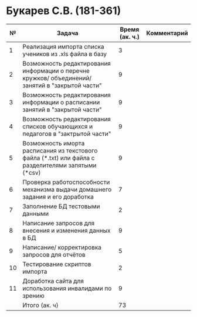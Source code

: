 # Букарев С.В. (181-361)
| №  | Задача                                                                                              | Время (ак. ч.)| Комментарий |
|----|-----------------------------------------------------------------------------------------------------|---------------|-------------|
| 1  | Реализация импорта списка учеников из .xls файла в базу                                             | 3             |             |
| 2  | Возможность редактирования информации о перечне кружков/ объединений/ занятий в "закрытой части"    | 9             |             |
| 3  | Возможность редактирования информации о расписании занятий в "закрытой части"                       | 9             |             |
| 4  | Возможность редактирования списков обучающихся и педагогов в "зактрытой части"                      | 9             |             |
| 5  | Возможность иморта расписания из текстового файла (*.txt) или файла с разделителями запятыми (*csv) | 9             |             |
| 6  | Проверка работоспособности механизма выдачи домашнего задания и его доработка                       | 7             |             |
| 7  | Заполнение БД тестовыми данными                                                                     | 2             |             |
| 8  | Написание запросов для внесения и изменения данных в БД                                             | 9             |             |
| 9  | Написание/ корректировка запросов для отчётов                                                       | 5             |             |
| 10 | Тестирование скриптов импорта                                                                       | 2             |             |
| 11 | Доработка сайта для использования инвалидами по зрению                                              | 9             |             |
|    | Итого (ак. ч)                                                                                       | 73            |             |